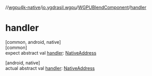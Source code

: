 //[wgpu4k-native](../../../index.md)/[io.ygdrasil.wgpu](../index.md)/[WGPUBlendComponent](index.md)/[handler](handler.md)

# handler

[common, android, native]\
[common]\
expect abstract val [handler](handler.md): [NativeAddress](../../ffi/-native-address/index.md)

[android, native]\
actual abstract val [handler](handler.md): [NativeAddress](../../ffi/-native-address/index.md)